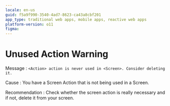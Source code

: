```yaml
---
locale: en-us
guid: f5a9f990-3540-4ad7-8623-ca43a8cbf201
app_type: traditional web apps, mobile apps, reactive web apps
platform-version: o11
figma:
---
```


# Unused Action Warning

Message
:   `<Action> action is never used in <Screen>. Consider deleting it.`

Cause
:   You have a Screen Action that is not being used in a Screen.

Recommendation
:   Check whether the screen action is really necessary and if not, delete it from your screen.

